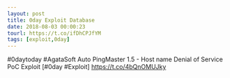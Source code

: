```yaml
---
layout: post
title: 0day Exploit Database
date: 2018-08-03 00:00:23
tourl: https://t.co/ifDhCPJfYM
tags: [exploit,0day]
---
```

#0daytoday #AgataSoft Auto PingMaster 1.5 - Host name Denial of Service PoC Exploit [#0day #Exploit] https://t.co/4bQnOMUJky